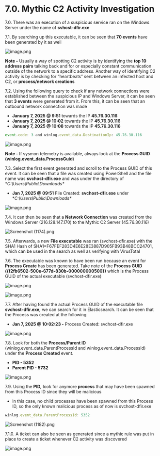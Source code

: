 # 7.0. Mythic C2 Activity Investigation

7.0. There was an execution of a suspicious service ran on the Windows Server under the name of **svhost-dfir.exe**

7.1. By searching up this executable, it can be seen that **70 events** have been generated by it as well

![image.png](image.png)

**Note -** Usually a way of spotting C2 activity is by identifying the **top 10 address pairs** talking back and for or especially constant communication outside of the network to a specific address. Another way of identifying C2 activity is by checking for “heartbeats” sent between an infected host and C2, or **process/network creations**

7.2. Using the following query to check if any network connections were established between the suspicious IP and Windows Server, it can be seen that **3 events** were generated from it. From this, it can be seen that an outbound network connection was made 

- **January 7, 2025 @ 9:51** towards the IP **45.76.30.116**
- **January 7, 2025 @ 10:02** towards the IP **45.76.30.116**
- **January 7, 2025 @ 10:08** towards the IP **45.76.30.116**

```jsx
event.code: 3 and winlog.event_data.DestinationIp: 45.76.30.116
```

![image.png](image%201.png)

**Note -** If sysmon telemetry is available, always look at the **Process GUID (winlog.event_data.ProcessGuid**) 

7.3. Select the first event generated and scroll to the Process GUID of this event. It can be seen that a file was created using PowerShell and the file name was **svchost-dfir.exe** and was under the directory of 	**C:\Users\Public\Downloads\**

- **Jan 7, 2025 @ 09:51** File Created: **svchost-dfir.exe** under **C:\Users\Public\Downloads\**

![image.png](image%202.png)

7.4. It can then be seen that a **Network Connection** was created from the Windows Server (216.128.147.170) to the Mythic C2 Server (45.76.30.116)

![Screenshot (1174).png](Screenshot_(1174).png)

7.5. Afterwards, a new **File executable** was ran (svchost-dfir.exe) with the SHA1 Hash of SHA1=F67FEF283D4E6E28E3887D905FB93B48BCC24701, which can be used in the search as well as verifying with VirusTotal

7.6. The executable was known to have been run because an event for **Process Create** has been generated. Take note of the **Process GUID ({f2fb6502-500e-677d-830b-000000000500})** which is the Process GUID of the actual executable (svchost-dfir.exe)

![image.png](image%203.png)

![image.png](image%204.png)

7.7. After having found the actual Process GUID of the executable file **svchost-dfir.exe,** we can search for it in Elasticsearch. It can be seen that the Process was created at the following

- **Jan 7, 2025 @ 10:02:23 -** Process Created: svchost-dfir.exe

![image.png](image%205.png)

7.8. Look for both the **Process/Parent ID** (winlog.event_data.ParentProcessId and winlog.event_data.ProcessId) under the **Process Created** event. 

- **PID - 5352**
- **Parent PID - 5732**

![image.png](image%206.png)

7.9. Using the **PID,** look for anymore **process** that may have been spawned from this Process ID since they will be malicious

- In this case, no child processes have been spawned from this Process ID, so the only known malicious process as of now is svchost-dfir.exe

```jsx
winlog.event_data.ParentProcessId: 5352
```

![Screenshot (1182).png](Screenshot_(1182).png)

7.1.0. A ticket can also be seen as generated since a mythic rule was put in place to create a ticket whenever C2 activity was discovered

![image.png](image%207.png)
